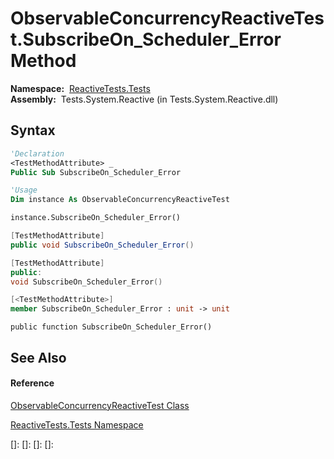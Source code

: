 # ObservableConcurrencyReactiveTest.SubscribeOn\_Scheduler\_Error Method

**Namespace:**  [ReactiveTests.Tests](ReactiveTests.Tests\ReactiveTests.Tests.md)  
**Assembly:**  Tests.System.Reactive (in Tests.System.Reactive.dll)

## Syntax

```vb
'Declaration
<TestMethodAttribute> _
Public Sub SubscribeOn_Scheduler_Error
```

```vb
'Usage
Dim instance As ObservableConcurrencyReactiveTest

instance.SubscribeOn_Scheduler_Error()
```

```csharp
[TestMethodAttribute]
public void SubscribeOn_Scheduler_Error()
```

```c++
[TestMethodAttribute]
public:
void SubscribeOn_Scheduler_Error()
```

```fsharp
[<TestMethodAttribute>]
member SubscribeOn_Scheduler_Error : unit -> unit 
```

```jscript
public function SubscribeOn_Scheduler_Error()
```

## See Also

#### Reference

[ObservableConcurrencyReactiveTest Class](ObservableConcurrencyReactiveTest\ObservableConcurrencyReactiveTest.md)

[ReactiveTests.Tests Namespace](ReactiveTests.Tests\ReactiveTests.Tests.md)

[]: 
[]: 
[]: 
[]: 